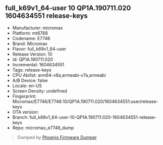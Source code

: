 ## full_k69v1_64-user 10 QP1A.190711.020 1604634551 release-keys
- Manufacturer: micromax
- Platform: mt6768
- Codename: E7746
- Brand: Micromax
- Flavor: full_k69v1_64-user
- Release Version: 10
- Id: QP1A.190711.020
- Incremental: 1604634551
- Tags: release-keys
- CPU Abilist: arm64-v8a,armeabi-v7a,armeabi
- A/B Device: false
- Locale: en-US
- Screen Density: undefined
- Fingerprint: Micromax/E7746/E7746:10/QP1A.190711.020/1604634551:user/release-keys
- OTA version: 
- Branch: full_k69v1_64-user-10-QP1A.190711.020-1604634551-release-keys
- Repo: micromax_e7746_dump


>Dumped by [Phoenix Firmware Dumper](https://github.com/DroidDumps/phoenix_firmware_dumper)
